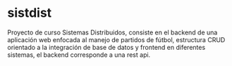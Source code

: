 # sistdist

Proyecto de curso Sistemas Distribuidos, consiste en el backend de una aplicación web enfocada al manejo de partidos de fútbol, estructura CRUD orientado a la integración de base de datos y frontend en diferentes sistemas, el backend corresponde a una rest api.
